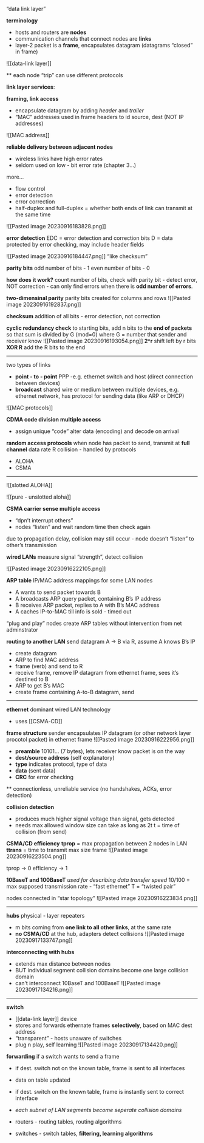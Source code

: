“data link layer”

**terminology**
- hosts and routers are **nodes**
- communication channels that connect nodes are **links**
- layer-2 packet is a **frame**, encapsulates datagram (datagrams “closed” in frame)

![[data-link layer]]

** each node “trip” can use different protocols

**link layer services**:

**framing, link access** 
- encapsulate datagram by adding *header* and *trailer*
- “MAC” addresses used in frame headers to id source, dest (NOT IP addresses)

![[MAC address]]

**reliable delivery between adjacent nodes** 
- wireless links have high error rates
- seldom used on low - bit error rate (chapter 3…)

more…
- flow control
- error detection
- error correction
- half-duplex and full-duplex = whether both ends of link can transmit at the same time

![[Pasted image 20230916183828.png]]

**error detection**
EDC = error detection and correction bits
D = data protected by error checking, may include header fields

![[Pasted image 20230916184447.png]]
“like checksum”

**parity bits**
odd number of bits - 1
even number of bits - 0

**how does it work?** count number of bits, check with parity bit - detect error, NOT correction - can only find errors when there is **odd number of errors**.

**two-dimensinal parity**
parity bits created for columns and rows
![[Pasted image 20230916192837.png]]

**checksum**
addition of all bits - error detection, not correction

**cyclic redundancy check**
to starting bits, add n bits to the **end of packets** so that sum is divided by G (mod=0) where G = number that sender and receiver know
![[Pasted image 20230916193054.png]]
**2^r** shift left by r bits
**XOR R** add the R bits to the end

-----
two types of links 
- **point - to - point** PPP -e.g. ethernet switch and host (direct connection between devices)
- **broadcast** shared wire or medium between multiple devices, e.g. ethernet network, has protocol for sending data (like ARP or DHCP)

![[MAC protocols]]


**CDMA code division multiple access**
- assign unique “code” alter data (encoding) and decode on arrival

**random access protocols**
when node has packet to send, transmit at **full channel** data rate R 
collision - handled by protocols
- ALOHA
- CSMA

----- 
![[slotted ALOHA]]

![[pure - unslotted aloha]]

**CSMA carrier sense multiple access**
- “dpn’t interrupt others”
- nodes “listen” and wait random time then check again

due to propagation delay, collision may still occur - node doesn’t “listen” to other’s transmission

**wired LANs** measure signal “strength”, detect collision

![[Pasted image 20230916222105.png]]

**ARP table** IP/MAC address mappings for some LAN nodes
- A wants to send packet towards B
- A broadcasts ARP query packet, containing B’s IP address
- B receives ARP packet, replies to A with B’s MAC address 
- A caches IP-to-MAC till info is sold - timed out

“plug and play” nodes create ARP tables without intervention from net adminstrator

**routing to another LAN**
send datagram A → B via R, assume A knows B’s IP
- create datagram
- ARP to find MAC address 
- frame (verb) and send to R
- receive frame, remove IP datagram from ethernet frame, sees it’s destined to B
- ARP to get B’s MAC
- create frame containing A-to-B datagram, send

----- 
**ethernet**
dominant wired LAN technology
- uses [[CSMA-CD]]

**frame structure** sender encapsulates IP datagram (or other network layer procotol packet) in ethernet frame
![[Pasted image 20230916222956.png]]

- **preamble** 10101… (7 bytes), lets receiver know packet is on the way
- **dest/source address** (self explanatory)
- **type** indicates protocol, type of data
- **data** (sent data)
- **CRC** for error checking

** connectionless, unreliable service (no handshakes, ACKs, error detection)

**collision detection**
- produces much higher signal voltage than signal, gets detected
- needs max allowed window size
can take as long as 2t 
	t = time of collision (from send)

**CSMA/CD efficiency**
**tprop** = max propagation between 2 nodes in LAN
**ttrans** = time to transmit max size frame
![[Pasted image 20230916223504.png]]

tprop → 0
efficiency → 1

**10BaseT and 100BaseT**
*used for describing data transfer speed*
10/100 = max supposed transmission rate - “fast ethernet”
T = “twisted pair”

nodes connected in “star topology”
![[Pasted image 20230916223834.png]]

-----
**hubs**
physical - layer repeaters 
- m bits coming from **one link to all other links**, at the same rate
- **no CSMA/CD** at the hub, adapters detect collisions
![[Pasted image 20230917133747.png]]

**interconnecting with hubs**
- extends max distance between nodes
- BUT individual segment collision domains become one large collision domain
- can’t interconnect 10BaseT and 100BaseT
![[Pasted image 20230917134216.png]]
-----
**switch**
- [[data-link layer]] device 
- stores and forwards ethernate frames **selectively**, based on MAC dest address
- “transparent” - hosts unaware of switches
- plug n play, self learning
![[Pasted image 20230917134420.png]]

**forwarding**
if a switch wants to send a frame
- if dest. switch not on the known table, frame is sent to all interfaces
- data on table updated
- if dest. switch on the known table, frame is instantly sent to correct interface
- *each subnet of LAN segments become seperate collision domains*

- routers - routing tables, routing algorithms
- switches - switch tables, **filtering, learning algorithms**
